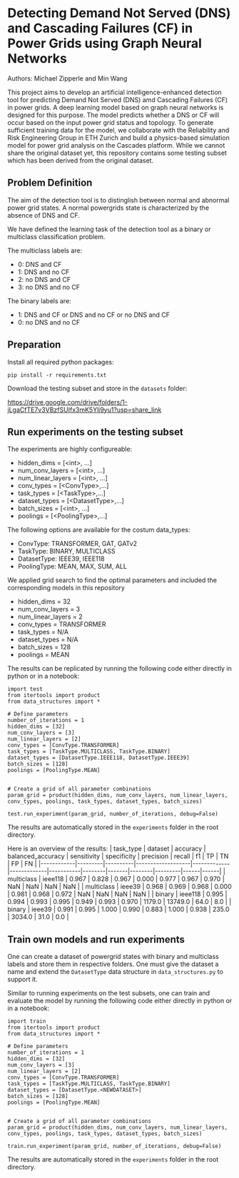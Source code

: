 # Detecting Demand Not Served (DNS) and Cascading Failures (CF) in Power Grids using Graph Neural Networks

Authors: Michael Zipperle and Min Wang 

This project aims to develop an artificial intelligence-enhanced detection tool for predicting Demand Not Served (DNS) amd Cascading Failures (CF) in power grids. A deep learning model based on graph neural networks is designed for this purpose. The model predicts whether a DNS or CF will occur based on the input power grid status and topology. To generate sufficient training data for the model, we collaborate with the Reliability and Risk Engineering Group in ETH Zurich and build a physics-based simulation model for power grid analysis on the Cascades platform. While we cannot share the original dataset yet, this repository contains some testing subset which has been derived from the original dataset.

## Problem Definition

The aim of the detection tool is to distinglish between normal and abnormal power grid states. A normal powergrids state is characterized by the absence of DNS and CF.

We have defined the learning task of the detection tool as a binary or multiclass classification problem.

The multiclass labels are:
- 0: DNS and CF
- 1: DNS and no CF
- 2: no DNS and CF
- 3: no DNS and no CF

The binary labels are:
- 1: DNS and CF or DNS and no CF or no DNS and CF
- 0: no DNS and no CF

## Preparation

Install all required python packages:

`pip install -r requirements.txt`

Download the testing subset and store in the `datasets` folder:

https://drive.google.com/drive/folders/1-jLgaCfTE7v3VBzfSUIfx3mK5Yli9yu1?usp=share_link

## Run experiments on the testing subset

The experiments are highly configureable:
- hidden_dims = [&lt;int&gt;, ...]
- num_conv_layers = [&lt;int&gt;, ...]
- num_linear_layers = [&lt;int&gt;, ...]
- conv_types = [&lt;ConvType&gt;,...]
- task_types = [&lt;TaskType&gt;,...]
- dataset_types = [&lt;DatasetType&gt;,...]
- batch_sizes = [&lt;int&gt;, ...]
- poolings = [&lt;PoolingType&gt;,...]

The following options are available for the costum data_types:
- ConvType: TRANSFORMER, GAT, GATv2
- TaskType: BINARY, MULTICLASS
- DatasetType: IEEE39, IEEE118
- PoolingType: MEAN, MAX, SUM, ALL

We applied grid search to find the optimal parameters and included the corresponding models in this repository
- hidden_dims = 32
- num_conv_layers = 3
- num_linear_layers = 2
- conv_types = TRANSFORMER
- task_types = N/A
- dataset_types = N/A
- batch_sizes = 128
- poolings = MEAN

The results can be replicated by running the following code either directly in python or in a notebook:

```
import test
from itertools import product
from data_structures import *

# Define parameters
number_of_iterations = 1
hidden_dims = [32]
num_conv_layers = [3]
num_linear_layers = [2]
conv_types = [ConvType.TRANSFORMER]
task_types = [TaskType.MULTICLASS, TaskType.BINARY]
dataset_types = [DatasetType.IEEE118, DatasetType.IEEE39]
batch_sizes = [128]
poolings = [PoolingType.MEAN]


# Create a grid of all parameter combinations
param_grid = product(hidden_dims, num_conv_layers, num_linear_layers, conv_types, poolings, task_types, dataset_types, batch_sizes)

test.run_experiment(param_grid, number_of_iterations, debug=False)
```

The results are automatically stored in the `experiments` folder in the root directory.

Here is an overview of the results:
| task_type  | dataset | accuracy | balanced_accuracy | sensitivity | specificity | precision | recall |  f1   |   TP   |   TN    |  FP  |  FN  |
|------------|---------|----------|-------------------|-------------|-------------|-----------|--------|-------|--------|---------|------|------|
| multiclass | ieee118 | 0.967    | 0.828             | 0.967       | 0.000       | 0.977     | 0.967  | 0.970 | NaN    | NaN     | NaN  | NaN  |
| multiclass | ieee39  | 0.968    | 0.969             | 0.968       | 0.000       | 0.981     | 0.968  | 0.972 | NaN    | NaN     | NaN  | NaN  |
| binary     | ieee118 | 0.995    | 0.994             | 0.993       | 0.995       | 0.949     | 0.993  | 0.970 | 1179.0 | 13749.0 | 64.0 | 8.0  |
| binary     | ieee39  | 0.991    | 0.995             | 1.000       | 0.990       | 0.883     | 1.000  | 0.938 | 235.0  | 3034.0  | 31.0 | 0.0  |

## Train own models and run experiments

One can create a dataset of powergrid states with binary and multiclass labels and store them in respective folders. One must give the dataset a name and extend the `DatasetType` data structure in `data_structures.py` to support it.

Similar to running experiments on the test subsets, one can train and evaluate the model by running the following code either directly in python or in a notebook:

```
import train
from itertools import product
from data_structures import *

# Define parameters
number_of_iterations = 1
hidden_dims = [32]
num_conv_layers = [3]
num_linear_layers = [2]
conv_types = [ConvType.TRANSFORMER]
task_types = [TaskType.MULTICLASS, TaskType.BINARY]
dataset_types = [DatasetType.<NEWDATASET>]
batch_sizes = [128]
poolings = [PoolingType.MEAN]


# Create a grid of all parameter combinations
param_grid = product(hidden_dims, num_conv_layers, num_linear_layers, conv_types, poolings, task_types, dataset_types, batch_sizes)

train.run_experiment(param_grid, number_of_iterations, debug=False)
```

The results are automatically stored in the `experiments` folder in the root directory.
